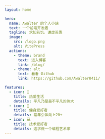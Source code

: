 ```yaml
---
layout: home

hero:
  name: Awalter 的个人小站
  text: 一个前端开发者
  tagline: 求知若饥，谦虚若愚
  image:
    src: /logo.png
    alt: VitePress
  actions:
    - theme: brand
      text: 进入博客
      link: /blog/
    - theme: alt
      text: 看看 Github
      link: https://github.com/Awalter0411/

features:
  - icon: 🚀
    title: 热爱生活
    details: 平凡乃是最不平凡的伟大
  - icon: 💪
    title: 健身爱好者
    details: 常年引体向上20+
  - icon: 💻
    title: 技术爱好者
    details: 追求做一个编程艺术家
---
```

